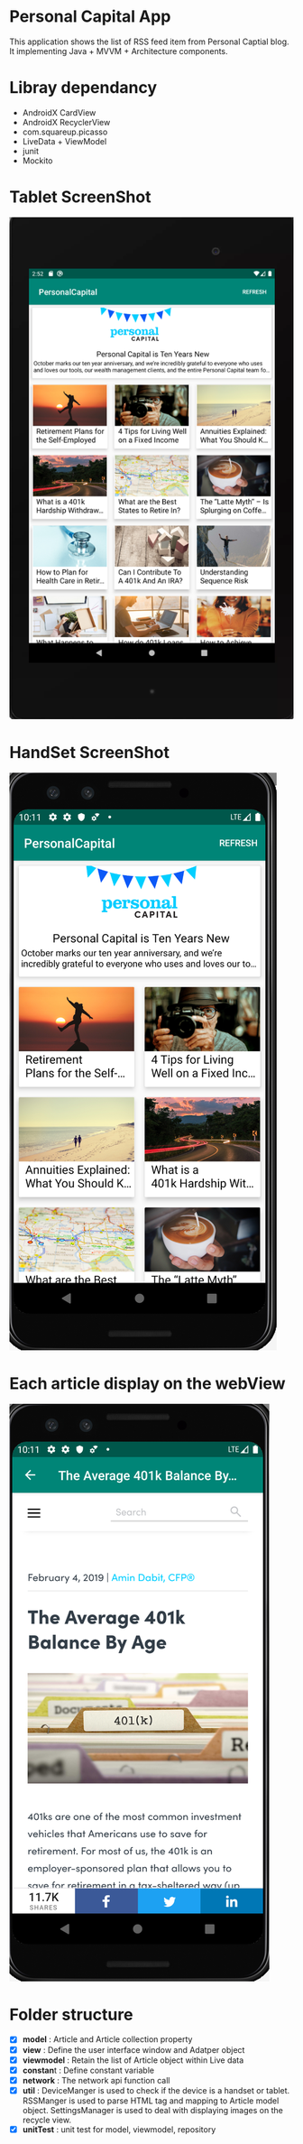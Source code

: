 # Personal Capital App


This application shows the list of RSS feed item from Personal Captial blog. It implementing Java + MVVM + Architecture components.

# Libray dependancy
* AndroidX CardView
* AndroidX RecyclerView
* com.squareup.picasso
* LiveData + ViewModel
* junit 
* Mockito 
 
# Tablet ScreenShot
![alt text](https://github.com/geminihsu/Personalcapital/blob/master/screenshot/Screen%20Shot%202019-11-03%20at%202.52.56%20AM.png)

# HandSet ScreenShot
![alt text](https://github.com/geminihsu/Personalcapital/blob/master/screenshot/Screen%20Shot%202019-11-03%20at%203.17.35%20AM.png)

# Each article display on the webView
![alt text](https://github.com/geminihsu/Personalcapital/blob/master/screenshot/Screen%20Shot%202019-11-03%20at%203.59.33%20AM.png)

# Folder structure
- [x] **model** : Article and Article collection property
- [x] **view** : Define the user interface window and Adatper object
- [x] **viewmodel** : Retain the list of Article object within Live data
- [x] **constan**t : Define constant variable
- [x] **network** : The network api function call
- [x] **util** : DeviceManger is used to check if the device is a handset or tablet. RSSManger is used to parse HTML tag and mapping to Article model object. SettingsManager is used to deal with displaying images on the recycle view.
- [x] **unitTest** : unit test for model, viewmodel, repository 

